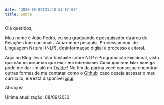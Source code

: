 ```yaml
---
date: "2020-08-09T21:48:51-07:00"
title: Sobre
---
```


Olá queridos, 

Meu nome é João Pedro, eu sou graduando e pesquisador da área de Relações Internacionais. Atualmente pesquiso Processamento de Linguagem Natural (NLP), desinformaçao digital e processo eleitoral.

Aqui no Blog devo falar bastante sobre NLP e Programação Funcional, visto que são os assuntos que mais me interessam. Caso queiram falar comigo pode me dar um alô no [Twitter](www.twitter.com/kimjoaoun)! No fim da página você consegue encontrar outras formas de me contatar, como o [Github](https://github.com/kimjoaoun), caso deseje acessar o meu curriculo, ele está disponível [aqui](https://drive.google.com/file/d/1Sf5fJ1FCOHXUldP0pJrBQ_yzBdA8jK4E/view?usp=sharing).

Abraços!
  

Última atualização: 08/09/2020
